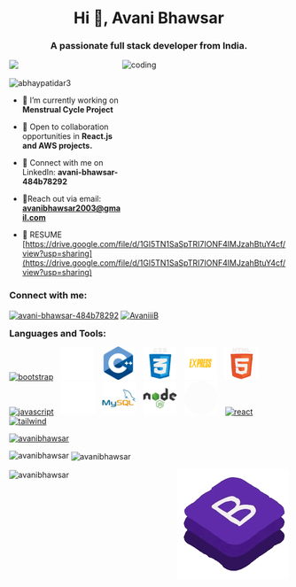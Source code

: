 <h1 align="center">Hi 👋, Avani Bhawsar</h1>

<h3 align="center">A passionate full stack developer from India.</h3>
<img src="banner3.png">


<img align="right" alt="coding" width="300" height="300" src="https://user-images.githubusercontent.com/74038190/212747657-7a8d59da-69c8-4110-8ea8-f8102fd0b413.gif">

<p align="left"> <img src="https://komarev.com/ghpvc/?username=abhaypatidar3&label=Profile%20views&color=0e75b6&style=flat" alt="abhaypatidar3" /> </p>

- 🔭 I’m currently working on **Menstrual Cycle Project**

- 👯 Open to collaboration opportunities in **React.js and AWS projects.**

- 🤝 Connect with me on LinkedIn: **avani-bhawsar-484b78292**

- 📨Reach out via email: **avanibhawsar2003@gmail.com**


- 📄 RESUME [https://drive.google.com/file/d/1Gl5TN1SaSpTRI7IONF4lMJzahBtuY4cf/view?usp=sharing](https://drive.google.com/file/d/1Gl5TN1SaSpTRI7IONF4lMJzahBtuY4cf/view?usp=sharing)

<h3 align="left">Connect with me:</h3>
<p align="left">
<a href="https://linkedin.com/in/avani-bhawsar-484b78292" target="blank"><img align="center" src="https://user-images.githubusercontent.com/74038190/235294012-0a55e343-37ad-4b0f-924f-c8431d9d2483.gif" alt="avani-bhawsar-484b78292" height="80" width="80" /></a>
<a href="https://www.leetcode.com/AvaniiB" target="blank"><img align="center" src="https://raw.githubusercontent.com/rahuldkjain/github-profile-readme-generator/master/src/images/icons/Social/leet-code.svg" alt="AvaniiiB" height="60" width="60" /></a>
</p>
<div style="display: flex; align-items: center;">
  <h3 style="margin: 0;">Languages and Tools:</h3>
</div>

<p align="left">
  <a href="https://getbootstrap.com" target="_blank" rel="noreferrer" style="display:inline-block; margin-right:10px;">
    <img src="bootstrap.gif" alt="bootstrap" width="60" height="60"/>
  </a>
  <a href="https://www.cprogramming.com/" target="_blank" rel="noreferrer" style="display:inline-block; margin-right:10px;">
    <img src="c.gif" alt="c" width="60" height="60"/>
  </a>
  <a href="https://www.w3schools.com/cpp/" target="_blank" rel="noreferrer" style="display:inline-block; margin-right:10px;">
    <img src="https://raw.githubusercontent.com/devicons/devicon/master/icons/cplusplus/cplusplus-original.svg" alt="cplusplus" width="60" height="60"/>
  </a>
  <a href="https://www.w3schools.com/css/" target="_blank" rel="noreferrer" style="display:inline-block; margin-right:10px;">
    <img src="css.gif" alt="css3" width="60" height="60"/>
  </a>
  <a href="https://expressjs.com" target="_blank" rel="noreferrer" style="display:inline-block; margin-right:10px;">
    <img src="express.gif" alt="express" width="60" height="60"/>
  </a>
  <a href="https://www.w3.org/html/" target="_blank" rel="noreferrer" style="display:inline-block; margin-right:10px;">
    <img src="html.gif" alt="html5" width="60" height="60"/>
  </a>
  <a href="https://developer.mozilla.org/en-US/docs/Web/JavaScript" target="_blank" rel="noreferrer" style="display:inline-block; margin-right:10px;">
    <img src="https://user-images.githubusercontent.com/74038190/212257454-16e3712e-945a-4ca2-b238-408ad0bf87e6.gif" alt="javascript" width="60" height="60"/>
  </a>
  <a href="https://www.mongodb.com/" target="_blank" rel="noreferrer" style="display:inline-block; margin-right:10px;">
    <img src="mongo.gif" alt="mongodb" width="60" height="60"/>
  </a>
  <a href="https://www.mysql.com/" target="_blank" rel="noreferrer" style="display:inline-block; margin-right:10px;">
    <img src="https://raw.githubusercontent.com/devicons/devicon/master/icons/mysql/mysql-original-wordmark.svg" alt="mysql" width="60" height="60"/>
  </a>
  <a href="https://nodejs.org" target="_blank" rel="noreferrer" style="display:inline-block; margin-right:10px;">
    <img src="https://raw.githubusercontent.com/devicons/devicon/master/icons/nodejs/nodejs-original-wordmark.svg" alt="nodejs" width="60" height="60"/>
  </a>
  <a href="https://postman.com" target="_blank" rel="noreferrer" style="display:inline-block; margin-right:10px;">
    <img src="pm.gif" alt="postman" width="60" height="60"/>
  </a>
  <a href="https://reactjs.org/" target="_blank" rel="noreferrer" style="display:inline-block; gap=5px;">
    <img src="https://user-images.githubusercontent.com/74038190/212257467-871d32b7-e401-42e8-a166-fcfd7baa4c6b.gif" alt="react" width="60" height="60"/>
  </a>
  <a href="https://tailwindcss.com/" target="_blank" rel="noreferrer" style="display:inline-block; margin-right:10px;">
    <img src="https://www.vectorlogo.zone/logos/tailwindcss/tailwindcss-icon.svg" alt="tailwind" width="60" height="60"/>
  </a>
</p>

<p align="left"> <a href="https://github.com/ryo-ma/github-profile-trophy"><img src="https://github-profile-trophy.vercel.app/?username=avanibhawsar" alt="avanibhawsar" /></a> </p>

<p><img align="left" src="https://github-readme-stats.vercel.app/api/top-langs?username=avanibhawsar&show_icons=true&locale=en&layout=compact" alt="avanibhawsar" /></p>

<p>&nbsp;<img align="center" src="https://github-readme-stats.vercel.app/api?username=avanibhawsar&show_icons=true&locale=en" alt="avanibhawsar" /></p>

<img align="right" alt="coding" width="200" height="200" src="extra.gif">

<p><img align="center" src="https://github-readme-streak-stats.herokuapp.com/?user=avanibhawsar&" alt="avanibhawsar" /></p>
